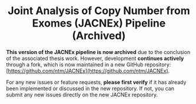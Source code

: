 <h1 align="center"> Joint Analysis of Copy Number from Exomes (JACNEx) Pipeline (Archived)</h1>

**This version of the JACNEx pipeline is now archived** due to the conclusion of the associated thesis work. 
However, development **continues actively** through a fork, which is now maintained in a new GitHub repository: [https://github.com/ntm/JACNEx](https://github.com/ntm/JACNEx).

For any new issues or feature requests, **please first verify** if it has already been implemented or discussed in the new repository.
If not, you can submit any new issues directly on the new JACNEx repository.

